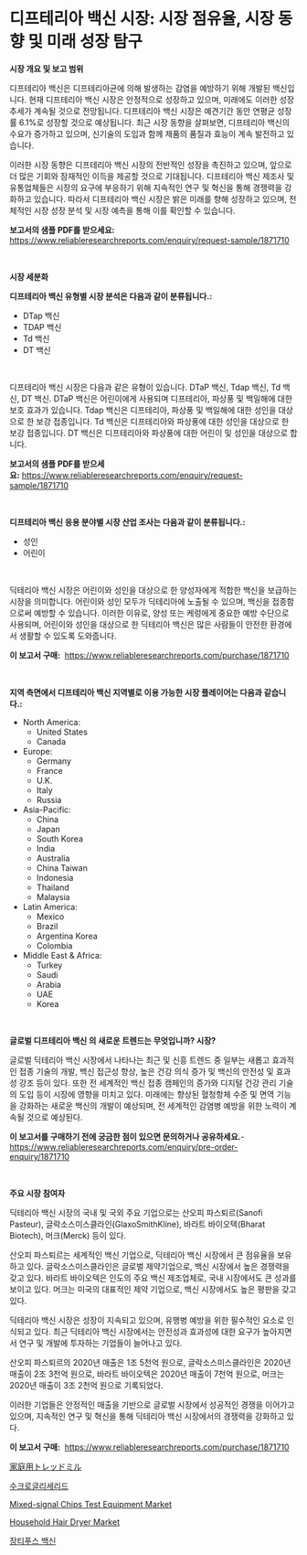 <p><h1>디프테리아 백신 시장: 시장 점유율, 시장 동향 및 미래 성장 탐구</h1></p><p><strong>시장 개요 및 보고 범위</strong></p>
<p><p>디프테리아 백신은 디프테리아균에 의해 발생하는 감염을 예방하기 위해 개발된 백신입니다. 현재 디프테리아 백신 시장은 안정적으로 성장하고 있으며, 미래에도 이러한 성장 추세가 계속될 것으로 전망됩니다. 디프테리아 백신 시장은 예견기간 동안 연평균 성장률 6.1%로 성장할 것으로 예상됩니다. 최근 시장 동향을 살펴보면, 디프테리아 백신의 수요가 증가하고 있으며, 신기술의 도입과 함께 제품의 품질과 효능이 계속 발전하고 있습니다. </p><p>이러한 시장 동향은 디프테리아 백신 시장의 전반적인 성장을 촉진하고 있으며, 앞으로 더 많은 기회와 잠재적인 이득을 제공할 것으로 기대됩니다. 디프테리아 백신 제조사 및 유통업체들은 시장의 요구에 부응하기 위해 지속적인 연구 및 혁신을 통해 경쟁력을 강화하고 있습니다. 따라서 디프테리아 백신 시장은 밝은 미래를 향해 성장하고 있으며, 전체적인 시장 성장 분석 및 시장 예측을 통해 이를 확인할 수 있습니다.</p></p>
<p><strong>보고서의 샘플 PDF를 받으세요:</strong> <a href="https://www.reliableresearchreports.com/enquiry/request-sample/1871710">https://www.reliableresearchreports.com/enquiry/request-sample/1871710</a></p>
<p>&nbsp;</p>
<p><strong>시장 세분화</strong></p>
<p><strong>디프테리아 백신 유형별 시장 분석은 다음과 같이 분류됩니다.:</strong></p>
<p><ul><li>DTap 백신</li><li>TDAP 백신</li><li>Td 백신</li><li>DT 백신</li></ul></p>
<p>&nbsp;</p>
<p><p>디프테리아 백신 시장은 다음과 같은 유형이 있습니다. DTaP 백신, Tdap 백신, Td 백신, DT 백신. DTaP 백신은 어린이에게 사용되며 디프테리아, 파상풍 및 백일해에 대한 보호 효과가 있습니다. Tdap 백신은 디프테리아, 파상풍 및 백일해에 대한 성인을 대상으로 한 보강 접종입니다. Td 백신은 디프테리아와 파상풍에 대한 성인을 대상으로 한 보강 접종입니다. DT 백신은 디프테리아와 파상풍에 대한 어린이 및 성인을 대상으로 합니다.</p></p>
<p><strong>보고서의 샘플 PDF를 받으세요:</strong>&nbsp;<a href="https://www.reliableresearchreports.com/enquiry/request-sample/1871710">https://www.reliableresearchreports.com/enquiry/request-sample/1871710</a></p>
<p>&nbsp;</p>
<p><strong> 디프테리아 백신 응용 분야별 시장 산업 조사는 다음과 같이 분류됩니다.:</strong></p>
<p><ul><li>성인</li><li>어린이</li></ul></p>
<p>&nbsp;</p>
<p><p>딕테리아 백신 시장은 어린이와 성인을 대상으로 한 양성자에게 적합한 백신을 보급하는 시장을 의미합니다. 어린이와 성인 모두가 딕테리아에 노출될 수 있으며, 백신을 접종함으로써 예방할 수 있습니다. 이러한 이유로, 양성 또는 케렁에게 중요한 예방 수단으로 사용되며, 어린이와 성인을 대상으로 한 딕테리아 백신은 많은 사람들이 안전한 환경에서 생활할 수 있도록 도와줍니다.</p></p>
<p><strong>이 보고서 구매:</strong>&nbsp; <a href="https://www.reliableresearchreports.com/purchase/1871710">https://www.reliableresearchreports.com/purchase/1871710</a></p>
<p>&nbsp;</p>
<p><strong>지역 측면에서 디프테리아 백신 지역별로 이용 가능한 시장 플레이어는 다음과 같습니다.:</strong></p>
<p><ul>
    <li>
        North America:
        <ul>
            <li>United States</li>
            <li>Canada</li>
        </ul>
    </li>
    <li>
        Europe:
        <ul>
            <li>Germany</li>
            <li>France</li>
            <li>U.K.</li>
            <li>Italy</li>
            <li>Russia</li>
        </ul>
    </li>
    <li>
        Asia-Pacific:
        <ul>
            <li>China</li>
            <li>Japan</li>
            <li>South Korea</li>
            <li>India</li>
            <li>Australia</li>
            <li>China Taiwan</li>
            <li>Indonesia</li>
            <li>Thailand</li>
            <li>Malaysia</li>
        </ul>
    </li>
    <li>
        Latin America:
        <ul>
            <li>Mexico</li>
            <li>Brazil</li>
            <li>Argentina Korea</li>
            <li>Colombia</li>
        </ul>
    </li>
    <li>
        Middle East & Africa:
        <ul>
            <li>Turkey</li>
            <li>Saudi</li>
            <li>Arabia</li>
            <li>UAE</li>
            <li>Korea</li>
        </ul>
    </li>
    </ul></p>
<p>&nbsp;</p>
<p><strong>글로벌 디프테리아 백신 의 새로운 트렌드는 무엇입니까? 시장?</strong></p>
<p><p>글로벌 딕테리아 백신 시장에서 나타나는 최근 및 신흥 트렌드 중 일부는 새롭고 효과적인 접종 기술의 개발, 백신 접근성 향상, 높은 건강 의식 증가 및 백신의 안전성 및 효과성 강조 등이 있다. 또한 전 세계적인 백신 접종 캠페인의 증가와 디지털 건강 관리 기술의 도입 등이 시장에 영향을 미치고 있다. 미래에는 향상된 혈청항체 수준 및 면역 기능을 강화하는 새로운 백신의 개발이 예상되며, 전 세계적인 감염병 예방을 위한 노력이 계속될 것으로 예상된다.</p></p>
<p><strong>이 보고서를 구매하기 전에 궁금한 점이 있으면 문의하거나 공유하세요.</strong>- <a href="https://www.reliableresearchreports.com/enquiry/pre-order-enquiry/1871710">https://www.reliableresearchreports.com/enquiry/pre-order-enquiry/1871710</a></p>
<p>&nbsp;</p>
<p><strong>주요 시장 참여자</strong></p>
<p><p>딕테리아 백신 시장의 국내 및 국외 주요 기업으로는 산오피 파스퇴르(Sanofi Pasteur), 글락소스미스클라인(GlaxoSmithKline), 바라트 바이오텍(Bharat Biotech), 머크(Merck) 등이 있다. </p><p>산오피 파스퇴르는 세계적인 백신 기업으로, 딕테리아 백신 시장에서 큰 점유율을 보유하고 있다. 글락소스미스클라인은 글로벌 제약기업으로, 백신 시장에서 높은 경쟁력을 갖고 있다. 바라트 바이오텍은 인도의 주요 백신 제조업체로, 국내 시장에서도 큰 성과를 보이고 있다. 머크는 미국의 대표적인 제약 기업으로, 백신 시장에서도 높은 평판을 갖고 있다.</p><p>딕테리아 백신 시장은 성장이 지속되고 있으며, 유행병 예방을 위한 필수적인 요소로 인식되고 있다. 최근 딕테리아 백신 시장에서는 안전성과 효과성에 대한 요구가 높아지면서 연구 및 개발에 투자하는 기업들이 늘어나고 있다.</p><p>산오피 파스퇴르의 2020년 매출은 1조 5천억 원으로, 글락소스미스클라인은 2020년 매출이 2조 3천억 원으로, 바라트 바이오텍은 2020년 매출이 7천억 원으로, 머크는 2020년 매출이 3조 2천억 원으로 기록되었다.</p><p>이러한 기업들은 안정적인 매출을 기반으로 글로벌 시장에서 성공적인 경쟁을 이어가고 있으며, 지속적인 연구 및 혁신을 통해 딕테리아 백신 시장에서의 경쟁력을 강화하고 있다.</p></p>
<p><strong>이 보고서 구매:</strong>&nbsp;&nbsp;<a href="https://www.reliableresearchreports.com/purchase/1871710">https://www.reliableresearchreports.com/purchase/1871710</a></p>
<p><p><a href="https://medium.com/@novastamm2023/%E5%AE%B6%E5%BA%AD%E7%94%A8%E3%83%88%E3%83%AC%E3%83%83%E3%83%89%E3%83%9F%E3%83%AB%E5%B8%82%E5%A0%B4-2031%E5%B9%B4%E3%81%BE%E3%81%A7%E3%81%AE%E6%88%90%E5%8A%9F%E3%81%99%E3%82%8B%E3%83%93%E3%82%B8%E3%83%8D%E3%82%B9%E6%88%A6%E7%95%A5%E3%81%AE%E9%8D%B5-2104babf5e62">家庭用トレッドミル</a></p><p><a href="https://github.com/sougarounis/Market-Research-Report-List-3/blob/main/55381603365.md">수크로글리세리드</a></p><p><a href="https://issuu.com/reportprime-2/docs/mixed-signal-chips-test-equipment-market-size-2030">Mixed-signal Chips Test Equipment Market</a></p><p><a href="https://github.com/gdfhhhj/Market-Research-Report-List-3/blob/main/household-hair-dryer-market.md">Household Hair Dryer Market</a></p><p><a href="https://github.com/vs2869dizt0/Market-Research-Report-List-1/blob/main/51322513366.md">장티푸스 백신</a></p></p>
